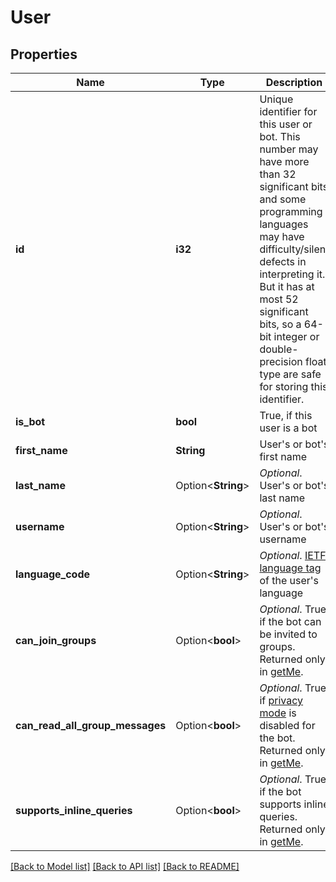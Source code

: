 # User

## Properties

Name | Type | Description | Notes
------------ | ------------- | ------------- | -------------
**id** | **i32** | Unique identifier for this user or bot. This number may have more than 32 significant bits and some programming languages may have difficulty/silent defects in interpreting it. But it has at most 52 significant bits, so a 64-bit integer or double-precision float type are safe for storing this identifier. | 
**is_bot** | **bool** | True, if this user is a bot | 
**first_name** | **String** | User's or bot's first name | 
**last_name** | Option<**String**> | *Optional*. User's or bot's last name | [optional]
**username** | Option<**String**> | *Optional*. User's or bot's username | [optional]
**language_code** | Option<**String**> | *Optional*. [IETF language tag](https://en.wikipedia.org/wiki/IETF_language_tag) of the user's language | [optional]
**can_join_groups** | Option<**bool**> | *Optional*. True, if the bot can be invited to groups. Returned only in [getMe](https://core.telegram.org/bots/api/#getme). | [optional]
**can_read_all_group_messages** | Option<**bool**> | *Optional*. True, if [privacy mode](https://core.telegram.org/bots#privacy-mode) is disabled for the bot. Returned only in [getMe](https://core.telegram.org/bots/api/#getme). | [optional]
**supports_inline_queries** | Option<**bool**> | *Optional*. True, if the bot supports inline queries. Returned only in [getMe](https://core.telegram.org/bots/api/#getme). | [optional]

[[Back to Model list]](../README.md#documentation-for-models) [[Back to API list]](../README.md#documentation-for-api-endpoints) [[Back to README]](../README.md)


